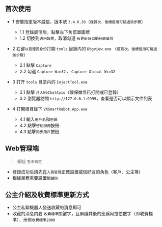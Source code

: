 ## 首次使用
* 1 安裝指定版本威信，版本號 `3.4.0.38`（`僅首次，後續使用可跳過該步驟`）
    * 1.1 登錄威信后，點擊左下角菜單圖標
    * 1.2 切換到`通用設置`，取消勾選 `有更新時自動升級威信`
* 2 右键`以管理员身份`打開 `tools` 目錄内的 `Dbgview.exe` （`僅首次，後續使用可跳過該步驟`）
    * 2.1 點擊 `Capture`
    * 2.2 勾選 `Capture Win32` 、`Capture Global Win32`

* 3 打开 `tools` 目录内的 `InjectTool.exe`
    * 3.1 點擊 `注入WeChatApis`（確保微信已打開或已登錄）
    * 3.2 瀏覽器訪問 `http://127.0.0.1:9999`，查看是否可以顯示文件列表

* 4 打開根目錄下 `VXSmartRobot.App.exe`
    * 4.1 輸入`用戶名`和`密碼`
    * 4.2 點擊`啓動服務`按鈕
    * 4.3 點擊`同步用戶`按鈕

## Web管理端
> 網址 `暂未确定`

* 登錄成功后請先在`人員管理`正確設置威信好友的角色（客戶、公主等）
* 根據業務需要設置`關鍵詞`

## 公主介紹及收費標準更新方式
* 公主私聊機器人發送收藏的消息即可
* 收藏的消息内要 `收費標準`關鍵字，且緊隨其後的應爲阿拉伯數字（即收費標準），示例`收費標準2000`